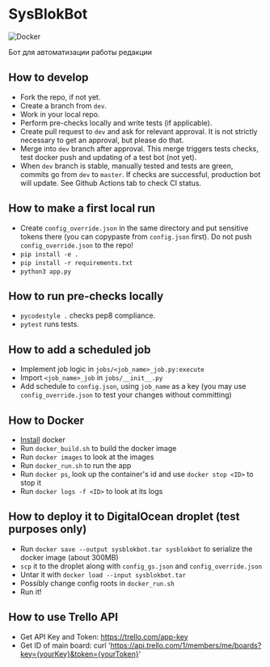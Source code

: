 # SysBlokBot
![Docker](https://github.com/sysblok/SysBlokBot/workflows/Docker/badge.svg)

Бот для автоматизации работы редакции

## How to develop
- Fork the repo, if not yet.
- Create a branch from `dev`.
- Work in your local repo.
- Perform pre-checks locally and write tests (if applicable).
- Create pull request to `dev` and ask for relevant approval. It is not strictly necessary to get an approval, but please do that.
- Merge into `dev` branch after approval. This merge triggers tests checks, test docker push and updating of a test bot (not yet).
- When `dev` branch is stable, manually tested and tests are green, commits go from `dev` to `master`. If checks are successful, production bot will update. See Github Actions tab to check CI status.

## How to make a first local run
- Create `config_override.json` in the same directory and put sensitive tokens there (you can copypaste from `config.json` first). Do not push `config_override.json` to the repo!
- `pip install -e .`
- `pip install -r requirements.txt`
- `python3 app.py`

## How to run pre-checks locally
- `pycodestyle .` checks pep8 compliance.
- `pytest` runs tests.

## How to add a scheduled job
- Implement job logic in `jobs/<job_name>_job.py:execute`
- Import `<job_name>_job` in `jobs/__init__.py`
- Add schedule to `config.json`, using `job_name` as a key (you may use `config_override.json` to test your changes without committing)

## How to Docker
- [Install](https://docs.docker.com/get-docker/) docker
- Run `docker_build.sh` to build the docker image
- Run `docker images` to look at the images
- Run `docker_run.sh` to run the app
- Run `docker ps`, look up the container's id and use `docker stop <ID>` to stop it
- Run `docker logs -f <ID>` to look at its logs

## How to deploy it to DigitalOcean droplet (test purposes only)
- Run `docker save --output sysblokbot.tar sysblokbot` to serialize the docker image (about 300MB)
- `scp` it to the droplet along with `config_gs.json` and `config_override.json`
- Untar it with `docker load --input sysblokbot.tar`
- Possibly change config roots in `docker_run.sh`
- Run it!

## How to use Trello API
- Get API Key and Token: https://trello.com/app-key
- Get ID of main board: curl 'https://api.trello.com/1/members/me/boards?key={yourKey}&token={yourToken}'
